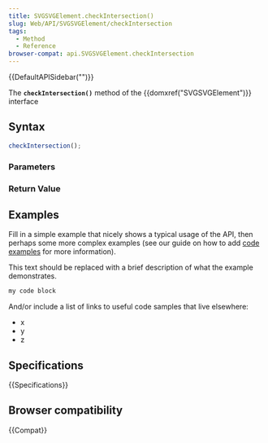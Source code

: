 ```yaml
---
title: SVGSVGElement.checkIntersection()
slug: Web/API/SVGSVGElement/checkIntersection
tags:
  - Method
  - Reference
browser-compat: api.SVGSVGElement.checkIntersection
---
```

{{DefaultAPISidebar("")}}

The **`checkIntersection()`** method of the {{domxref("SVGSVGElement")}} interface 

## Syntax

```js
checkIntersection();
```

### Parameters



### Return Value



## Examples

Fill in a simple example that nicely shows a typical usage of the API, then perhaps some more complex examples (see our guide on how to add [code examples](/en-US/docs/MDN/Contribute/Structures/Code_examples) for more information).

This text should be replaced with a brief description of what the example demonstrates.

```js
my code block
```

And/or include a list of links to useful code samples that live elsewhere:

*   x
*   y
*   z

## Specifications

{{Specifications}}

## Browser compatibility

{{Compat}}

